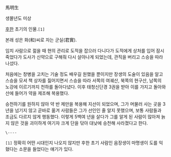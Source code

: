 馬明生  

생몰년도 미상  

[후한](%ED%9B%84%ED%95%9C.md) 초기의 인물.`[1]`

본래 성은 화(和)씨로 자는 군실(君實).  

임치 사람으로 젊을 때 현의 관리로 도적을 잡으러 다니다가 도적에게 상처를 입어 잠시 죽었다가 도사가 신약으로 구해줘 다시 살아나게
되었는데, 관직을 버리고 스승을 따라 나섰다.  

처음에는 창병을 고치는 기술 정도 배우길 원했을 뿐이지만 장생의 도술이 있음을 알고 스승을 모셔 책 상자를 짊어지면서 스승을 따라 서쪽의
여궤산, 북쪽의 현구산, 남쪽의 노강에 이르기까지 천하를 돌아다녔다. 이후 태청신단경 3권을 받아 이를 가지고 돌아와 산에 들어가 약을
제조해 복용했다.  

승천하기를 원하지 않아 약 반 제만을 복용해 지선이 되었으며, 그가 머물러 사는 곳을 3년을 넘기지 않고 곧바로 옮겨 사람들은 그가 선인인
줄 알지 못했으며, 보통 사람들과 조금도 다르지 않게 행동했다. 이렇게 5백여 년을 살다가 그를 알게 된 사람이 많아져 늙지 않은 것을
괴이하게 여기자 크게 단을 닦아 대낮에 승천해 사라졌다고 한다.  

`\----`

`[1]` 정확히 어떤 시대인지 나오지 않지만 후한 초기 사람인 음장생이 마명생이 도를 익혔다는 소문을 들었다는 얘기가 있다.

